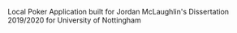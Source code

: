 Local Poker
Application built for Jordan McLaughlin's Dissertation 2019/2020 for University of Nottingham

